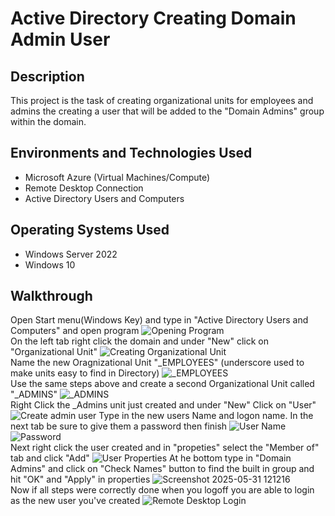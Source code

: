 # Active Directory Creating Domain Admin User

## Description
This project is the task of creating organizational units for employees and admins the creating a user that will be added to the "Domain Admins" group within the domain.

## Environments and Technologies Used
- Microsoft Azure (Virtual Machines/Compute)
- Remote Desktop Connection
- Active Directory Users and Computers

## Operating Systems Used
- Windows Server 2022
- Windows 10

## Walkthrough
Open Start menu(Windows Key) and type in "Active Directory Users and Computers" and open program
![Opening Program](https://github.com/user-attachments/assets/81583530-bfb4-42b6-bfb3-b28ab54df6bf)
<br/>
On the left tab right click the domain and under "New" click on "Organizational Unit"
![Creating Organizational Unit](https://github.com/user-attachments/assets/917af144-29ef-4114-826c-67b74f8a96b6)
<br/>
Name the new Oragnizational Unit "_EMPLOYEES" (underscore used to make units easy to find in Directory)
![_EMPLOYEES](https://github.com/user-attachments/assets/4c099693-f281-403e-9e9c-9d2a8df2a99a) <br/>
Use the same steps above and create a second Organizational Unit called "_ADMINS"
![_ADMINS](https://github.com/user-attachments/assets/5d6e9675-3ec5-4e69-a17c-d325013246ca) <br/>
Right Click the _Admins unit just created and under "New" Click on "User"
![Create admin user](https://github.com/user-attachments/assets/ee0cc39d-90b3-429c-9f44-cc50d5aa05ef)
Type in the new users Name and logon name. In the next tab be sure to give them a password then finish
![User Name](https://github.com/user-attachments/assets/b7114b12-15ee-4470-ac38-a2b416ac1094)
![Password](https://github.com/user-attachments/assets/f0a767be-ee20-43e4-8939-84546496b4d5) <br/>
Next right click the user created and in "propeties" select the "Member of" tab and click "Add"
![User Properties](https://github.com/user-attachments/assets/dd17d8b1-745c-438a-9a13-1e761002bcd1)
At he bottom type in "Domain Admins" and click on "Check Names" button to find the built in group and hit "OK" and "Apply" in properties
![Screenshot 2025-05-31 121216](https://github.com/user-attachments/assets/0aca2bea-f9d2-4d60-b139-c2df6b19f263) <br/>
Now if all steps were correctly done when you logoff you are able to login as the new user you've created
![Remote Desktop Login](https://github.com/user-attachments/assets/1e9fbf3b-285d-4bf3-a7ee-996bbc2c323e)
